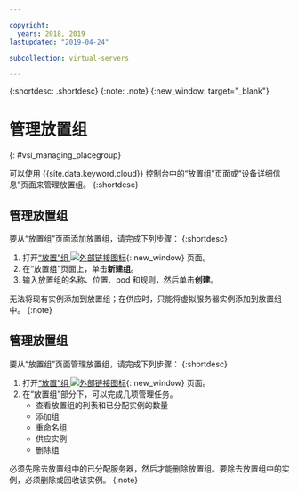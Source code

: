 ```yaml
---

copyright:
  years: 2018, 2019
lastupdated: "2019-04-24"

subcollection: virtual-servers

---
```


{:shortdesc: .shortdesc}
{:note: .note}
{:new_window: target="_blank"}

# 管理放置组
{: #vsi_managing_placegroup}

可以使用 {{site.data.keyword.cloud}} 控制台中的“放置组”页面或“设备详细信息”页面来管理放置组。
{:shortdesc}

## 管理放置组

要从“放置组”页面添加放置组，请完成下列步骤：
{:shortdesc}

1. 打开[“放置”组 ![外部链接图标](../icons/launch-glyph.svg "外部链接图标")](https://cloud.ibm.com/gen1/infrastructure/placement-groups){: new_window} 页面。
2. 在“放置组”页面上，单击**新建组**。
3. 输入放置组的名称、位置、pod 和规则，然后单击**创建**。

无法将现有实例添加到放置组；在供应时，只能将虚拟服务器实例添加到放置组中。
{:note}

## 管理放置组

要从“放置组”页面管理放置组，请完成下列步骤：
{:shortdesc}

1. 打开[“放置”组 ![外部链接图标](../icons/launch-glyph.svg "外部链接图标")](https://cloud.ibm.com/gen1/infrastructure/placement-groups){: new_window} 页面。
2. 在“放置组”部分下，可以完成几项管理任务。
     * 查看放置组的列表和已分配实例的数量
     * 添加组
     * 重命名组
     * 供应实例
     * 删除组
     
必须先除去放置组中的已分配服务器，然后才能删除放置组。要除去放置组中的实例，必须删除或回收该实例。
{:note}
